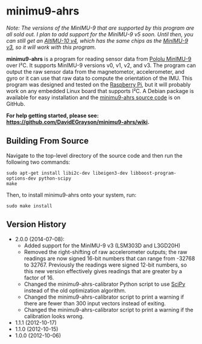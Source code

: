 # minimu9-ahrs

*Note: The versions of the MinIMU-9 that are supported by this program are all sold out.  I plan to add support for the MinIMU-9 v5 soon.  Until then, you can still get an [AltIMU-10 v4], which has the same chips as the [MinIMU-9 v3], so it will work with this program.*

**minimu9-ahrs** is a program for reading sensor data from [Pololu MinIMU-9] over I²C.  It supports MinIMU-9 versions v0, v1, v2, and v3.  The program can output the raw sensor data from the magnetometor, accelerometer, and gyro or it can use that raw data to compute the orientation of the IMU.  This program was designed and tested on the [Raspberry Pi], but it will probably work on any embedded Linux board that supports I²C.  A Debian package is available for easy installation and the [minimu9-ahrs source code] is on GitHub.

**For help getting started, please see: https://github.com/DavidEGrayson/minimu9-ahrs/wiki.**

## Building From Source

Navigate to the top-level directory of the source code and then run the following two commands:

<pre><code>sudo apt-get install libi2c-dev libeigen3-dev libboost-program-options-dev python-scipy
make</code></pre>

Then, to install minimu9-ahrs onto your system, run:

<pre><code>sudo make install</code></pre>

## Version History

- 2.0.0 (2014-07-08):
  - Added support for the MinIMU-9 v3 (LSM303D and L3GD20H)
  - Removed the right-shifting of raw accelerometer outputs; the raw readings are now signed 16-bit numbers that can range from -32768 to 32767.  Previously the readings were signed 12-bit numbers, so this new version effectively gives readings that are greater by a factor of 16.
  - Changed the minimu9-ahrs-calibrator Python script to use [SciPy] instead of the old optimization algorithm.
  - Changed the minimu9-ahrs-calibrator script to print a warning if there are fewer than 300 input vectors instead of exiting.
  - Changed the minimu9-ahrs-calibrator script to print a warning if the calibration looks wrong.
- 1.1.1 (2012-10-17)
- 1.1.0 (2012-10-15)
- 1.0.0 (2012-10-06)

[minimu9-ahrs source code]: https://github.com/DavidEGrayson/minimu9-ahrs
[Raspberry Pi]: http://www.raspberrypi.org
[AltIMU-10 v4]: https://www.pololu.com/product/2470
[MinIMU-9 v3]: https://www.pololu.com/product/2468
[Pololu MinIMU-9]:http://www.pololu.com/catalog/product/2468
[SciPy]:http://scipy.org
